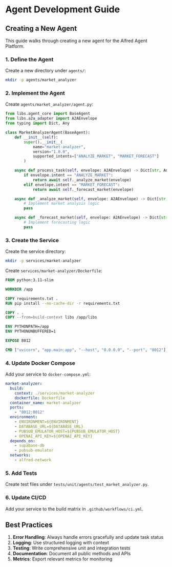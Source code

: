 # Agent Development Guide

## Creating a New Agent

This guide walks through creating a new agent for the Alfred Agent Platform.

### 1. Define the Agent

Create a new directory under `agents/`:

```bash
mkdir -p agents/market_analyzer
```

### 2. Implement the Agent

Create `agents/market_analyzer/agent.py`:

```python
from libs.agent_core import BaseAgent
from libs.a2a_adapter import A2AEnvelope
from typing import Dict, Any

class MarketAnalyzerAgent(BaseAgent):
    def __init__(self):
        super().__init__(
            name="market-analyzer",
            version="1.0.0",
            supported_intents=["ANALYZE_MARKET", "MARKET_FORECAST"]
        )

    async def process_task(self, envelope: A2AEnvelope) -> Dict[str, Any]:
        if envelope.intent == "ANALYZE_MARKET":
            return await self._analyze_market(envelope)
        elif envelope.intent == "MARKET_FORECAST":
            return await self._forecast_market(envelope)

    async def _analyze_market(self, envelope: A2AEnvelope) -> Dict[str, Any]:
        # Implement market analysis logic
        pass

    async def _forecast_market(self, envelope: A2AEnvelope) -> Dict[str, Any]:
        # Implement forecasting logic
        pass
```

### 3. Create the Service

Create the service directory:

```bash
mkdir -p services/market-analyzer
```

Create `services/market-analyzer/Dockerfile`:

```dockerfile
FROM python:3.11-slim

WORKDIR /app

COPY requirements.txt .
RUN pip install --no-cache-dir -r requirements.txt

COPY . .
COPY --from=build-context libs /app/libs

ENV PYTHONPATH=/app
ENV PYTHONUNBUFFERED=1

EXPOSE 8012

CMD ["uvicorn", "app.main:app", "--host", "0.0.0.0", "--port", "8012"]
```

### 4. Update Docker Compose

Add your service to `docker-compose.yml`:

```yaml
market-analyzer:
  build:
    context: ./services/market-analyzer
    dockerfile: Dockerfile
  container_name: market-analyzer
  ports:
    - "8012:8012"
  environment:
    - ENVIRONMENT=${ENVIRONMENT}
    - DATABASE_URL=${DATABASE_URL}
    - PUBSUB_EMULATOR_HOST=${PUBSUB_EMULATOR_HOST}
    - OPENAI_API_KEY=${OPENAI_API_KEY}
  depends_on:
    - supabase-db
    - pubsub-emulator
  networks:
    - alfred-network
```

### 5. Add Tests

Create test files under `tests/unit/agents/test_market_analyzer.py`.

### 6. Update CI/CD

Add your service to the build matrix in `.github/workflows/ci.yml`.

## Best Practices

1. **Error Handling**: Always handle errors gracefully and update task status
2. **Logging**: Use structured logging with context
3. **Testing**: Write comprehensive unit and integration tests
4. **Documentation**: Document all public methods and APIs
5. **Metrics**: Export relevant metrics for monitoring
